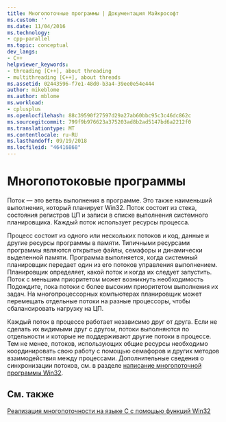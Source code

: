 ```yaml
---
title: Многопоточные программы | Документация Майкрософт
ms.custom: ''
ms.date: 11/04/2016
ms.technology:
- cpp-parallel
ms.topic: conceptual
dev_langs:
- C++
helpviewer_keywords:
- threading [C++], about threading
- multithreading [C++], about threads
ms.assetid: 02443596-f7e1-48d0-b3a4-39ee0e54e444
author: mikeblome
ms.author: mblome
ms.workload:
- cplusplus
ms.openlocfilehash: 88c39590f27597d29a27ab60bbc95c3c46dc862c
ms.sourcegitcommit: 799f9b976623a375203ad8b2ad5147bd6a2212f0
ms.translationtype: MT
ms.contentlocale: ru-RU
ms.lasthandoff: 09/19/2018
ms.locfileid: "46416868"
---
```

# <a name="multithread-programs"></a>Многопотоковые программы

Поток — это ветвь выполнения в программе. Это также наименьший выполнения, который планирует Win32. Поток состоит из стека, состояния регистров ЦП и записи в списке выполнения системного планировщика. Каждый поток использует ресурсы процесса.

Процесс состоит из одного или нескольких потоков и код, данные и другие ресурсы программы в памяти. Типичными ресурсами программы являются открытые файлы, семафоры и динамически выделенной памяти. Программа выполняется, когда системный планировщик передает один из его потоков управления выполнением. Планировщик определяет, какой поток и когда их следует запустить. Поток с меньшим приоритетом может возникнуть необходимость Подождите, пока потоки с более высоким приоритетом выполнения их задач. На многопроцессорных компьютерах планировщик может перемещать отдельные потоки на разные процессоры, чтобы сбалансировать нагрузку на ЦП.

Каждый поток в процессе работает независимо друг от друга. Если не сделать их видимыми друг с другом, потоки выполняются по отдельности и которые не поддерживают другие потоки в процессе. Тем не менее, потоков, использующих общие ресурсы необходимо координировать свою работу с помощью семафоров и других методов взаимодействия между процессами. Дополнительные сведения о синхронизации потоков, см. в разделе [написание многопоточной программы Win32](writing-a-multithreaded-win32-program.md).

## <a name="see-also"></a>См. также

[Реализация многопоточности на языке C с помощью функций Win32](multithreading-with-c-and-win32.md)